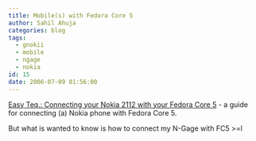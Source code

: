 ```yaml
---
title: Mobile(s) with Fedora Core 5
author: Sahil Ahuja
categories: blog
tags:
  - gnokii
  - mobile
  - ngage
  - nokia
id: 15
date: 2006-07-09 01:56:00
---
```


[Easy Teq.: Connecting your Nokia 2112 with your Fedora Core 5](http://roguexz.blogspot.com/2006/04/connecting-your-nokia-2112-with-your.html) - a guide for connecting (a) Nokia phone with Fedora Core 5.

But what is wanted to know is how to connect my N-Gage with FC5 &gt;=l